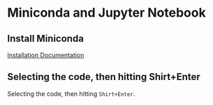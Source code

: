 # Miniconda and Jupyter Notebook

## Install Miniconda
[Installation Documentation](http://docs.continuum.io/anaconda/install/)

## Selecting the code, then hitting Shirt+Enter
Selecting the code, then hitting `Shirt+Enter`.
